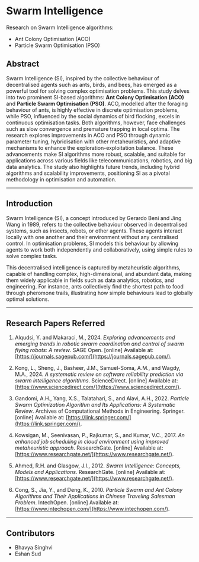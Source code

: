 # Swarm Intelligence

Research on Swarm Intelligence algorithms:

  - Ant Colony Optimisation (ACO)
  - Particle Swarm Optimisation (PSO)



## Abstract
Swarm Intelligence (SI), inspired by the collective behaviour of decentralised agents such as ants, birds, and bees, has emerged as a powerful tool for solving complex optimisation problems. This study delves into two prominent SI-based algorithms: **Ant Colony Optimisation (ACO)** and **Particle Swarm Optimisation (PSO)**. ACO, modelled after the foraging behaviour of ants, is highly effective in discrete optimisation problems, while PSO, influenced by the social dynamics of bird flocking, excels in continuous optimisation tasks. Both algorithms, however, face challenges such as slow convergence and premature trapping in local optima. The research explores improvements in ACO and PSO through dynamic parameter tuning, hybridisation with other metaheuristics, and adaptive mechanisms to enhance the exploration-exploitation balance. These advancements make SI algorithms more robust, scalable, and suitable for applications across various fields like telecommunications, robotics, and big data analytics. The study also highlights future trends, including hybrid algorithms and scalability improvements, positioning SI as a pivotal methodology in optimisation and automation.

---

## Introduction
Swarm Intelligence (SI), a concept introduced by Gerardo Beni and Jing Wang in 1989, refers to the collective behaviour observed in decentralised systems, such as insects, robots, or other agents. These agents interact locally with one another and their environment without any centralised control. In optimisation problems, SI models this behaviour by allowing agents to work both independently and collaboratively, using simple rules to solve complex tasks.

This decentralised intelligence is captured by metaheuristic algorithms, capable of handling complex, high-dimensional, and abundant data, making them widely applicable in fields such as data analytics, robotics, and engineering. For instance, ants collectively find the shortest path to food through pheromone trails, illustrating how simple behaviours lead to globally optimal solutions.

---

## Research Papers Referred
1. Alqudsi, Y. and Makaraci, M., 2024. *Exploring advancements and emerging trends in robotic swarm coordination and control of swarm flying robots: A review*. SAGE Open. [online] Available at: [https://journals.sagepub.com/](https://journals.sagepub.com/).

2. Kong, L., Sheng, J., Basheer, J.M., Samuel-Soma, A.M., and Wagdy, M.A., 2024. *A systematic review on software reliability prediction via swarm intelligence algorithms*. ScienceDirect. [online] Available at: [https://www.sciencedirect.com/](https://www.sciencedirect.com/).

3. Gandomi, A.H., Yang, X.S., Talatahari, S., and Alavi, A.H., 2022. *Particle Swarm Optimization Algorithm and Its Applications: A Systematic Review*. Archives of Computational Methods in Engineering. Springer. [online] Available at: [https://link.springer.com/](https://link.springer.com/).

4. Kowsigan, M., Seenivasan, P., Rajkumar, S., and Kumar, V.C., 2017. *An enhanced job scheduling in cloud environment using improved metaheuristic approach*. ResearchGate. [online] Available at: [https://www.researchgate.net/](https://www.researchgate.net/).

5. Ahmed, R.H. and Glasgow, J.I., 2012. *Swarm Intelligence: Concepts, Models and Applications*. ResearchGate. [online] Available at: [https://www.researchgate.net/](https://www.researchgate.net/).

6. Cong, S., Jia, Y., and Deng, K., 2010. *Particle Swarm and Ant Colony Algorithms and Their Applications in Chinese Traveling Salesman Problem*. IntechOpen. [online] Available at: [https://www.intechopen.com/](https://www.intechopen.com/).


---

## Contributors
- Bhavya Singhvi  
- Eshan Sud
